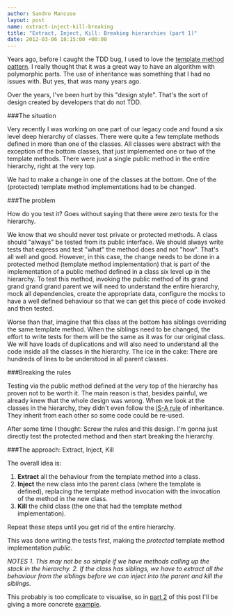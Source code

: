 ```yaml
---
author: Sandro Mancuso
layout: post
name: extract-inject-kill-breaking
title: "Extract, Inject, Kill: Breaking hierarchies (part 1)"
date: 2012-03-06 18:15:00 +00:00
---
```


Years ago, before I caught the TDD bug, I used to love the [template method pattern](http://en.wikipedia.org/wiki/Template_method_pattern). I
really thought that it was a great way to have an algorithm with
polymorphic parts. The use of inheritance was something that I had no
issues with. But yes, that was many years ago.

Over the years, I've been hurt by this "design style". That's the sort
of design created by developers that do not TDD.

###The situation

Very recently I was working on one part of our legacy code and found a
six level deep hierarchy of classes. There were quite a few template
methods defined in more than one of the classes. All classes were
abstract with the exception of the bottom classes, that just implemented
one or two of the template methods. There were just a single public
method in the entire hierarchy, right at the very top.

We had to make a change in one of the classes at the bottom. One of the
(protected) template method implementations had to be changed.

###The problem

How do you test it? Goes without saying that there were zero tests for
the hierarchy.

We know that we should never test private or protected methods. A class
should "always" be tested from its public interface. We should always
write tests that express and test "what" the method does and not "how".
That's all well and good. However, in this case, the change needs to be
done in a protected method (template method implementation) that is part
of the implementation of a public method defined in a class six level up
in the hierarchy. To test this method, invoking the public method of its
grand grand grand grand parent we will need to understand the entire
hierarchy, mock all dependencies, create the appropriate data, configure
the mocks to have a well defined behaviour so that we can get this piece
of code invoked and then tested.

Worse than that, imagine that this class at the bottom has siblings
overriding the same template method. When the siblings need to be
changed, the effort to write tests for them will be the same as it was
for our original class. We will have loads of duplications and will also
need to understand all the code inside all the classes in the hierarchy.
The ice in the cake: There are hundreds of lines to be understood in all
parent classes.

###Breaking the rules

Testing via the public method defined at the very top of the hierarchy
has proven not to be worth it. The main reason is that, besides painful,
we already knew that the whole design was wrong. When we look at the
classes in the hierarchy, they didn't even follow the [IS-A rule](http://en.wikipedia.org/wiki/Is-a) of inheritance. They inherit
from each other so some code could be re-used.

After some time I thought: Screw the rules and this design. I'm gonna
just directly test the protected method and then start breaking the
hierarchy.

###The approach: Extract, Inject, Kill

The overall idea is:

1. **Extract** all the behaviour from the template method into a class.
2. **Inject** the new class into the parent class (where the template is
defined), replacing the template method invocation with the invocation
of the method in the new class.
3. **Kill** the child class (the one that had the template method
implementation).

Repeat these steps until you get rid of the entire hierarchy.

This was done writing the tests first, making the *protected* template
method implementation *public*.

*NOTES*
*1. This may not be so simple if we have methods calling up the stack in
the hierarchy.*
*2. If the class has siblings, we have to extract all the behaviour from
the siblings before we can inject into the parent and kill the
siblings.*

This probably is too complicate to visualise, so in [part 2](/2012/03/06/extract-inject-kill-breaking_06/)
of this post I'll be giving a more concrete
[example](/2012/03/06/extract-inject-kill-breaking_06/). 

